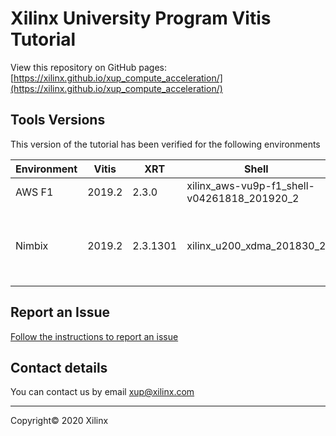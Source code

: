 # Xilinx University Program Vitis Tutorial

View this repository on GitHub pages: [https://xilinx.github.io/xup_compute_acceleration/](https://xilinx.github.io/xup_compute_acceleration/)

## Tools Versions

This version of the tutorial has been verified for the following environments


| Environment | Vitis | XRT | Shell | Notes |
|-------------|-------|-----|-------|-------|
| AWS F1 | 2019.2  | 2.3.0  | xilinx_aws-vu9p-f1_shell-v04261818_201920_2| AMI 1.8.1 |
| Nimbix | 2019.2  | 2.3.1301  | xilinx_u200_xdma_201830_2 | Xilinx Vitis Unified Software Platform 2019.2 |


## Report an Issue

[Follow the instructions to report an issue](docs/report_issues.md)

## Contact details

You can contact us by email [xup@xilinx.com](mailto:xup@xilinx.com)

---------------------------------------
Copyright&copy; 2020 Xilinx